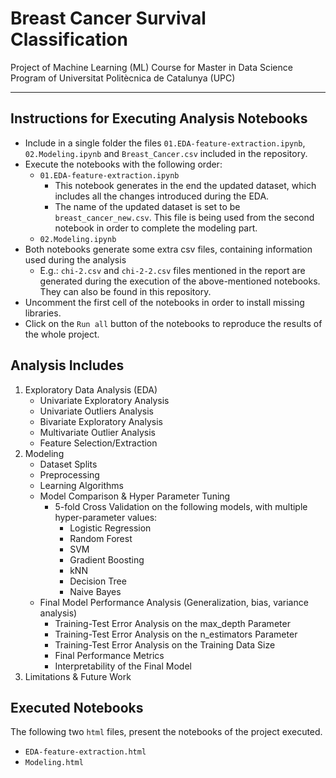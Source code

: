 # Breast Cancer Survival Classification
Project of Machine Learning (ML) Course for Master in Data Science Program of Universitat Politècnica de Catalunya (UPC)
***
## Instructions for Executing Analysis Notebooks

* Include in a single folder the files `01.EDA-feature-extraction.ipynb`, `02.Modeling.ipynb` and `Breast_Cancer.csv` included in the repository.
* Execute the notebooks with the following order:
	* `01.EDA-feature-extraction.ipynb`
		* This notebook generates in the end the updated dataset, which includes all the changes introduced during the EDA.
		* The name of the updated dataset is set to be `breast_cancer_new.csv`. This file is being used from the second notebook in order to complete the modeling part.
	* `02.Modeling.ipynb`
* Both notebooks generate some extra csv files, containing information used during the analysis
	* E.g.: `chi-2.csv` and `chi-2-2.csv` files mentioned in the report are generated during the execution of the above-mentioned notebooks. They can also be found in this repository.
* Uncomment the first cell of the notebooks in order to install missing libraries.
* Click on the `Run all` button of the notebooks to reproduce the results of the whole project.

## Analysis Includes
1. Exploratory Data Analysis (EDA)
    * Univariate Exploratory Analysis
    * Univariate Outliers Analysis
    * Bivariate Exploratory Analysis
    * Multivariate Outlier Analysis
    * Feature Selection/Extraction
2. Modeling
    * Dataset Splits
    * Preprocessing
    * Learning Algorithms
    * Model Comparison & Hyper Parameter Tuning
    	* 5-fold Cross Validation on the following models, with multiple hyper-parameter values:
     		* Logistic Regression
       		* Random Forest
       		* SVM
       		* Gradient Boosting
       		* kNN
       		* Decision Tree
       		* Naive Bayes
    * Final Model Performance Analysis (Generalization, bias, variance analysis)
        * Training-Test Error Analysis on the max_depth Parameter
        * Training-Test Error Analysis on the n_estimators Parameter
        * Training-Test Error Analysis on the Training Data Size
        * Final Performance Metrics
        * Interpretability of the Final Model
3. Limitations & Future Work

## Executed Notebooks
The following two `html` files, present the notebooks of the project executed.
* `EDA-feature-extraction.html`
* `Modeling.html`
